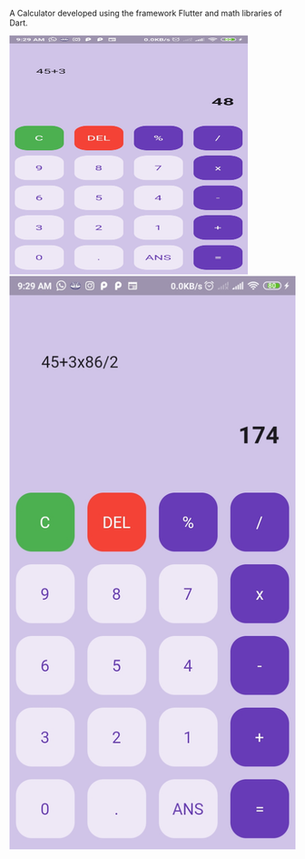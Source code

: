 A Calculator developed using the framework Flutter and math libraries of Dart. 

<img src='/images/img1.jpg' height="420" width="420"> 
<img src='/images/img2.jpg'>
